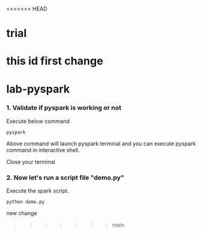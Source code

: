 <<<<<<< HEAD
# trial

this id first change
=======
# lab-pyspark

<!-- ![image](https://user-images.githubusercontent.com/115451707/196919992-edcfea8b-e3f6-4f35-9398-43be66b5622d.png) -->

### 1. Validate if pyspark is working or not

Execute below command

```
pyspark
```

Above command will launch pyspark terminal and you can execute pyspark command in interactive shell.

Close your terminal

### 2. Now let's run a script file "demo.py"

Execute the spark script.

```
python demo.py
```
new change
>>>>>>> main
